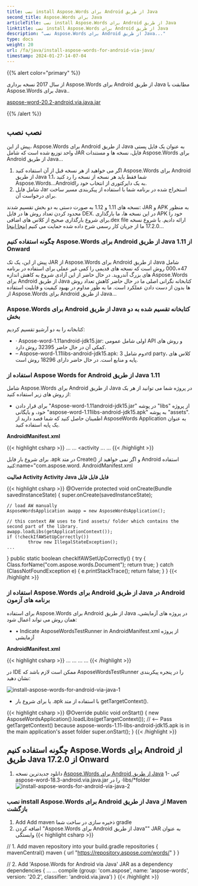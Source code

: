```yaml
---
title: نصب install Aspose.Words برای Android از طریق Java
second_title: Aspose.Words برای Java
articleTitle: نصب install Aspose.Words برای Android از طریق Java
linktitle: نصب install Aspose.Words برای Android از طریق Java
description: "نصب Aspose.Words برای Android از طریق Java..."
type: docs
weight: 20
url: /fa/java/install-aspose-words-for-android-via-java/
timestamp: 2024-01-27-14-07-04
---
```


{{% alert color="primary" %}}

از سال 2017 نسخه برداری Aspose.Words برای Android از طریق Java مطابقت با Aspose.Words برای Java..

[aspose-word-20.2-android.via.java.jar](https://repository.aspose.com/webapp/#/artifacts/browse/tree/General/repo/com/aspose/aspose-words/20.2/aspose-words-20.2-android.via.java.jar)

{{% /alert %}}

## نصب نصب

پیش از این، Aspose.Words برای Android از طریق Java به عنوان یک فایل پستی واحد توزیع شده است که شامل JAR فایل، نسخه ها و مستندات Aspose.Words برای Android از طریق Java...

1. اگر می خواهید از هر نسخه قبل از آن استفاده کنید Aspose.Words برای Android از طریق Java 1.1، شما فقط باید هر نسخه از نسخه را رد کنید Aspose.Words...Androidبه یک دایرکتوری از انتخاب خود را.
1. شامل فایل Jar استخراج شده در برنامه شما با استفاده از پیکربندی مسیر ساخت برای درخواست آن.

نسخه های 1.11 و 1.12 به صورت دستی به دو بخش تقسیم شدند: JAR و APK به منظور محدود کردن تعداد روش ها در فایل DEX. در این نسخه ها، ما بارگذاری APK خود را برای شروع بارگذاری صحیح از کلاس های اضافی.dex file ارائه دادیم. با شروع نسخه 17.2.0 ما از جریان کار رسمی شرح داده شده حمایت می کنیم [اینجا اینجا](https://developer.android.com/studio/build/multidex.html)...

### چگونه استفاده کنیم Aspose.Words برای Android از طریق Java از 1.11 Onward

پیش از این، یک تک JAR از Aspose.Words برای Android از طریق Java شامل 47+،000 روش است که نسخه های قدیمی را کمی غیر عملی برای استفاده در برنامه های بزرگ آندروید. در حال حاضر از این آزادی شروع به کاهش اندازه Aspose.Words برای Android از طریق Java کتابخانه نگرانی اصلی ما در حال حاضر کاهش تعداد روش ها بدون از دست دادن عملکرد است. ما به طور مداوم در بهبود کیفیت و قابلیت استفاده از Aspose.Words برای Android از طریق Java...

### Aspose.Words برای Android از طریق Java کتابخانه تقسیم شده به دو بخش

کتابخانه را به دو آرشیو تقسیم کردیم:

- · Aspose-word-1.11android-jdk15.jar: اولی شامل عمومی API و روش های کمکی آن در حال حاضر 32395 روش دارد.
- – Aspose-word-1.11libs-android-jdk15.apk: دوم شامل 3rd party، کلاس های پایه و منابع است. در حال حاضر دارای 18296 روش است.

### استفاده از Aspose Words for Android از طریق Java 1.11

شامل Aspose.Words برای Android از طریق Java در پروژه شما می توانید از هر یک از روش های زیر استفاده کنید:

- برای قرار دادن "Aspose-word-1.11android-jdk15.jar" در پوشه "libs" از پروژه خود، و بایگانی "aspose-word-1.11libs-android-jdk15.apk" به پوشه "assets". اطمینان حاصل کنید که شما قصد دارید از AsposeWords Application به عنوان یک پایه استفاده کنید.

**AndroidManifest.xml**

{{< highlight csharp >}}
...
...
<application        
    android:allowBackup="true"
    android:icon="@drawable/ic_launcher"
    android:name="com.aspose.words.AsposeWordsApplication"
    android:label="@string/app_name"
    android:theme="@style/AppTheme" >
    <activity
...
...
{{< /highlight >}}

برای شروع بار فایل .apk در متد Create() و اگر نمی خواهید از Android استفاده کنید:name="com.aspose.word. AndroidManifest.xml

**فعالیت Activity Activity Java فایل فایل فایل**

{{< highlight csharp >}}
@Override
protected void onCreate(Bundle savedInstanceState) 
{
    super.onCreate(savedInstanceState);

    // load AW manually
    AsposeWordsApplication awapp = new AsposeWordsApplication();
    
    // this context AW uses to find assets/ folder which contains the second part of the library.
    awapp.loadLibs(getApplicationContext()); 
    if (!checkIfAWSetUpCorrectly())
            throw new IllegalStateException();	
    ...
}
public static boolean checkIfAWSetUpCorrectly()
{
    try
    {
        Class.forName("com.aspose.words.Document");
        return true;
    }
    catch (ClassNotFoundException e)
    {
        e.printStackTrace();
        return false;
    }
}
{{< /highlight >}}

### استفاده از Aspose.Words برای Android از طریق Java در Android برنامه های آزمون

برای استفاده Aspose.Words برای Android از طریق Java در پروژه های آزمایشی، همان روش می تواند اعمال شود:

- • Indicate AsposeWordsTestRunner in AndroidManifest.xml از پروژه آزمایشی

**AndroidManifest.xml**

{{< highlight csharp >}}
...
...
<instrumentation
    android:name="com.aspose.words.AsposeWordsTestRunner"    
    android:targetPackage="com.aspose.releaseapp" />
...
...
{{< /highlight >}}

در IDE ممکن است لازم باشد که AsposeWordsTestRunner را در پنجره پیکربندی نشان دهید:

![install-aspose-words-for-android-via-java-1](/words/java/install-aspose-words-for-android-via-java/install-aspose-words-for-android-via-java-1.png)

- یا برای شروع بار .apk با استفاده از متد getTargetContext().

{{< highlight csharp >}}
@Override
public void onStart() {
    new AsposeWordsApplication().loadLibs(getTargetContext());
 // <-- Pass getTargetContext() because aspose-words-1.11-libs-android-jdk15.apk is in the main application's asset folder
    super.onStart();
}
{{< /highlight >}}

## چگونه استفاده کنیم Aspose.Words برای Android از طریق Java از 17.2.0 Onward

1. دانلود جدیدترین نسخه [Aspose.Words برای Android از طریق Java](https://repository.aspose.com/webapp/#/artifacts/browse/tree/General/repo/com/aspose/aspose-words/)
1- کپی aspose-word-18.3-android.via.java.jar را در ·libs/*folder
![install-aspose-words-for-android-via-java-2](/words/java/install-aspose-words-for-android-via-java/install-aspose-words-for-android-via-java-2.jpg)

### نصب install Aspose.Words برای Android از طریق Java از Maven بازگشت

1. Add Add maven ذخیره سازی در ساخت شما gradle
1. اضافه کردن "Aspose.Words برای Android از طریق Java"" JAR به عنوان وابستگی
{{< highlight csharp >}}

// 1. Add maven repository into your build.gradle 
repositories {
    mavenCentral()
    maven { url "https://repository.aspose.com/words/" }
}

// 2. Add 'Aspose.Words for Android via Java' JAR as a dependency
dependencies {
    ...
    ...
    compile (group: 'com.aspose', name: 'aspose-words', version: '20.2', classifier: 'android.via.java')
}
{{< /highlight >}}
